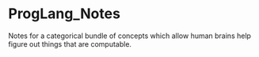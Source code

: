 # ProgLang_Notes
Notes for a categorical bundle of concepts which allow human brains help figure out things that are computable.
